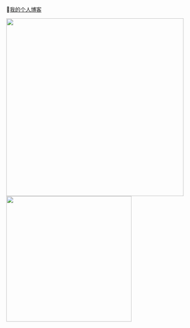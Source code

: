 💬[我的个人博客](https://www.haloman.net/)

<a href="https://github.com/anuraghazra/github-readme-stats">
  <img align="left" src="https://github-readme-stats.vercel.app/api?username=haloman9527&count_private=true&show_icons=true&hide=contribs" width="470px" />
</a>
<a href="https://github.com/anuraghazra/github-readme-stats">
  <img align="left" src="https://github-readme-stats.vercel.app/api/top-langs/?username=haloman9527&layout=compact" width="332px" />
</a>


<!--
**haloman9527/haloman9527** is a ✨ _special_ ✨ repository because its `README.md` (this file) appears on your GitHub profile.
![半只龙虾人's github stats](https://github-readme-stats.vercel.app/api?username=haloman9527&show_icons=true&bg_color=30,0099FF,FF99FF&title_color=fff&text_color=fff)
Here are some ideas to get you started:

- 🔭 I’m currently working on ...
- 🌱 I’m currently learning ...
- 👯 I’m looking to collaborate on ...
- 🤔 I’m looking for help with ...
- 💬 Ask me about ...
- 📫 How to reach me: ...
- 😄 Pronouns: ...
- ⚡ Fun fact: ...
-->
